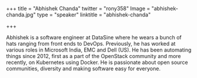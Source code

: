 +++
title = "Abhishek Chanda"
twitter = "rony358"
Image = "abhishek-chanda.jpg"
type = "speaker"
linktitle = "abhishek-chanda"

+++

Abhishek is a software engineer at DataSine where he wears a bunch of hats ranging from front ends to DevOps. Previously, he has worked at various roles in Microsoft India, EMC and Dell (US). He has been automating things since 2012, first as a part of the OpenStack community and more recently, on Kubernetes using Docker. He is passionate about open source communities, diversity and making software easy for everyone.

